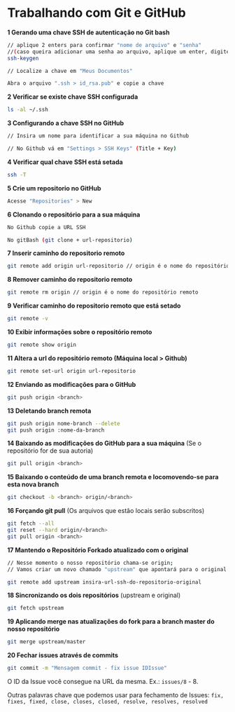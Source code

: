 # Trabalhando com Git e GitHub

**1 Gerando uma chave SSH de autenticação no Git bash**
```bash
// aplique 2 enters para confirmar "nome de arquivo" e "senha"
//(caso queira adicionar uma senha ao arquivo, aplique um enter, digite a senha e pressione enter de novo)
ssh-keygen

// Localize a chave em "Meus Documentos"

Abra o arquivo ".ssh > id_rsa.pub" e copie a chave
```

**2 Verificar se existe chave SSH configurada**
```bash
ls -al ~/.ssh
```

**3 Configurando a chave SSH no GitHub**
```bash
// Insira um nome para identificar a sua máquina no Github

// No Github vá em "Settings > SSH Keys" (Title + Key)
```

**4 Verificar qual chave SSH está setada**
```bash
ssh -T
```

**5 Crie um repositorio no GitHub**
```bash
Acesse "Repositories" > New
```

**6 Clonando o repositório para a sua máquina**
```bash
No Github copie a URL SSH

No gitBash (git clone + url-repositorio)
```

**7 Inserir caminho do repositorio remoto**
```bash
git remote add origin url-repositorio // origin é o nome do repositório remoto
```

**8 Remover caminho do repositorio remoto**
```bash
git remote rm origin // origin é o nome do repositório remoto
```

**9 Verificar caminho do repositorio remoto que está setado**
```bash
git remote -v
```

**10 Exibir informações sobre o repositório remoto**
```bash
git remote show origin
```

**11 Altera a url do repositório remoto (Máquina local > Github)**
```bash
git remote set-url origin url-repositorio
```

**12 Enviando as modificações para o GitHub**
```bash
git push origin <branch>
```

**13 Deletando branch remota**
```bash
git push origin nome-branch --delete
git push origin :nome-da-branch
```

**14 Baixando as modificações do GitHub para a sua máquina** (Se o repositório for de sua autoria)
```bash
git pull origin <branch>
```

**15 Baixando o conteúdo de uma branch remota e locomovendo-se para esta nova branch**
```bash
git checkout -b <branch> origin/<branch>
```

**16 Forçando git pull** (Os arquivos que estão locais serão subscritos)
```bash
git fetch --all
git reset --hard origin/<branch>
git pull origin <branch>
```

**17 Mantendo o Repositório Forkado atualizado com o original**
```bash
// Nesse momento o nosso repositório chama-se origin;
// Vamos criar um novo chamado "upstream" que apontará para o original.

git remote add upstream insira-url-ssh-do-repositorio-original
```

**18 Sincronizando os dois repositórios** (upstream e original)
```bash
git fetch upstream
```

**19 Aplicando merge nas atualizações do fork para a branch master do nosso repositório**
```bash
git merge upstream/master
```

**20 Fechar issues através de commits**
```bash
git commit -m "Mensagem commit - fix issue IDIssue"
```

O ID da Issue você consegue na URL da mesma. Ex.: `issues/8` - 8.

Outras palavras chave que podemos usar para fechamento de Issues: `fix, fixes, fixed, close, closes, closed, resolve, resolves, resolved`

